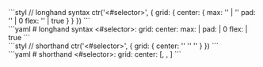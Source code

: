 <div data-size="225" data-examples="stylus" class="syntax"></div>
```styl
// longhand syntax
ctr('<#selector>', {
  grid: {
    center: {
      max: '<string>' | '<lg-media-query>'
      pad: '<number>' | 0
      flex: '<boolean>' | true
    }
  }
})
```

<div data-size="225" data-examples="yaml" class="syntax"></div>
```yaml
# longhand syntax
<#selector>:
  grid:
    center:
      max: <string> | <lg-media-query>
      pad: <number> | 0
      flex: <boolean> | true
```

<div data-size="225" data-examples="stylus" class="syntax syntax-55"></div>
```styl
// shorthand
ctr('<#selector>', {
  grid: {
    center: '<max>' '<pad>' '<flex>'
  }
})
```

<div data-size="225" data-examples="yaml" class="syntax syntax-55"></div>
```yaml
# shorthand
<#selector>:
  grid:
    center: [<max>, <pad>, <flex>]
```

<div class="cf"></div>
